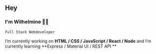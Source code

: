 ## Hey
### I'm Wilhelmine 👩‍💻
`Full Stack Webdeveloper`

 I’m currently working on **HTML / CSS / JavaScript / React / Node** and I’m currently learning **Express / Material UI / REST API **

